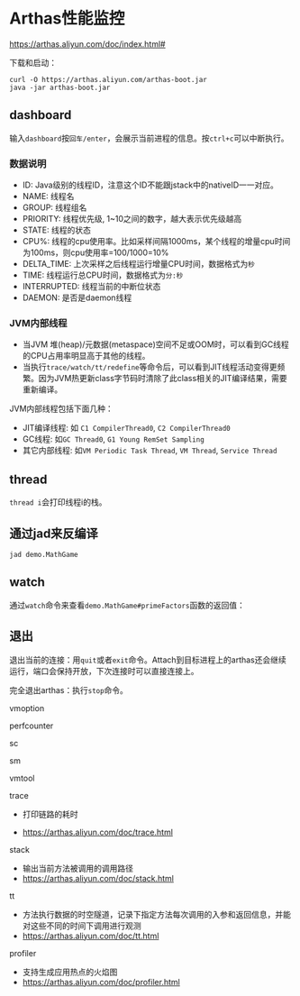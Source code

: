 # Arthas性能监控

https://arthas.aliyun.com/doc/index.html#



下载和启动：

```
curl -O https://arthas.aliyun.com/arthas-boot.jar
java -jar arthas-boot.jar
```

## dashboard

输入`dashboard`按`回车/enter`，会展示当前进程的信息。按`ctrl+c`可以中断执行。

### 数据说明

- ID: Java级别的线程ID，注意这个ID不能跟jstack中的nativeID一一对应。
- NAME: 线程名
- GROUP: 线程组名
- PRIORITY: 线程优先级, 1~10之间的数字，越大表示优先级越高
- STATE: 线程的状态
- CPU%: 线程的cpu使用率。比如采样间隔1000ms，某个线程的增量cpu时间为100ms，则cpu使用率=100/1000=10%
- DELTA_TIME: 上次采样之后线程运行增量CPU时间，数据格式为`秒`
- TIME: 线程运行总CPU时间，数据格式为`分:秒`
- INTERRUPTED: 线程当前的中断位状态
- DAEMON: 是否是daemon线程

### JVM内部线程

- 当JVM 堆(heap)/元数据(metaspace)空间不足或OOM时，可以看到GC线程的CPU占用率明显高于其他的线程。
- 当执行`trace/watch/tt/redefine`等命令后，可以看到JIT线程活动变得更频繁。因为JVM热更新class字节码时清除了此class相关的JIT编译结果，需要重新编译。

JVM内部线程包括下面几种：

- JIT编译线程: 如 `C1 CompilerThread0`, `C2 CompilerThread0`
- GC线程: 如`GC Thread0`, `G1 Young RemSet Sampling`
- 其它内部线程: 如`VM Periodic Task Thread`, `VM Thread`, `Service Thread`

## thread

`thread i`会打印线程i的栈。

## 通过jad来反编译

`jad demo.MathGame`



## watch

通过`watch`命令来查看`demo.MathGame#primeFactors`函数的返回值：

## 退出

退出当前的连接：用`quit`或者`exit`命令。Attach到目标进程上的arthas还会继续运行，端口会保持开放，下次连接时可以直接连接上。

完全退出arthas：执行`stop`命令。



vmoption

perfcounter

sc

sm

vmtool

trace

- 打印链路的耗时

- https://arthas.aliyun.com/doc/trace.html

stack

- 输出当前方法被调用的调用路径
- https://arthas.aliyun.com/doc/stack.html

tt

- 方法执行数据的时空隧道，记录下指定方法每次调用的入参和返回信息，并能对这些不同的时间下调用进行观测
- https://arthas.aliyun.com/doc/tt.html

profiler

- 支持生成应用热点的火焰图
- https://arthas.aliyun.com/doc/profiler.html

